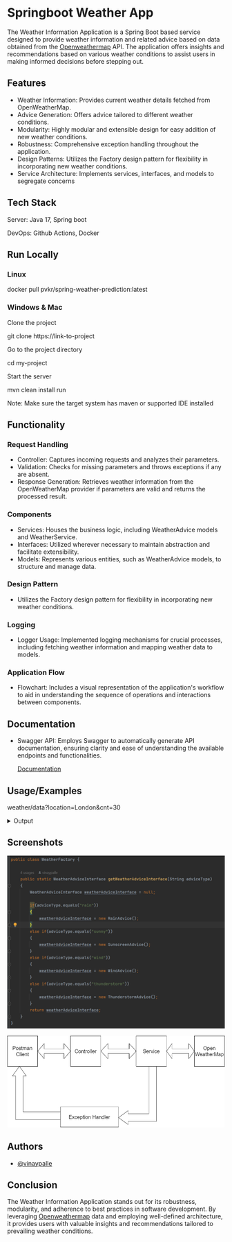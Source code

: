 # Springboot Weather App
The Weather Information Application is a Spring Boot based service designed to provide weather information and related advice based on data obtained from the [Openweathermap](https://openweathermap.org) API. The application offers insights and recommendations based on various weather conditions to assist users in making informed decisions before stepping out.




## Features

- Weather Information: Provides current weather details fetched from OpenWeatherMap.
- Advice Generation: Offers advice tailored to different weather conditions.
- Modularity: Highly modular and extensible design for easy addition of new weather conditions.
- Robustness: Comprehensive exception handling throughout the application.
- Design Patterns: Utilizes the Factory design pattern for flexibility in incorporating new weather conditions.
- Service Architecture: Implements services, interfaces, and models to segregate concerns


## Tech Stack

Server: Java 17, Spring boot

DevOps: Github Actions, Docker


## Run Locally

### Linux

docker pull pvkr/spring-weather-prediction:latest
### Windows & Mac

Clone the project

git clone https://link-to-project

Go to the project directory

cd my-project

Start the server

mvn clean install run

Note: Make sure the target system has maven or supported IDE installed
## Functionality

### Request Handling

- Controller: Captures incoming requests and analyzes their parameters.
- Validation: Checks for missing parameters and throws exceptions if any are absent.
- Response Generation: Retrieves weather information from the OpenWeatherMap provider if parameters are valid and returns the processed result.

### Components

- Services: Houses the business logic, including WeatherAdvice models and WeatherService.
- Interfaces: Utilized wherever necessary to maintain abstraction and facilitate extensibility.
- Models: Represents various entities, such as WeatherAdvice models, to structure and manage data.

### Design Pattern
- Utilizes the Factory design pattern for flexibility in incorporating new weather conditions.
### Logging

- Logger Usage: Implemented logging mechanisms for crucial processes, including fetching weather information and mapping weather data to models.


### Application Flow

- Flowchart: Includes a visual representation of the application's workflow to aid in understanding the sequence of operations and interactions between components.
## Documentation

- Swagger API: Employs Swagger to automatically generate API documentation, ensuring clarity and ease of understanding the available endpoints and functionalities.

  [Documentation](/assets/api-documentation.pdf)
## Usage/Examples
weather/data?location=London&cnt=30

<details><summary>Output</summary><p>

{
"status": 200,
"data": [
{
"minTemp": 277.52,
"maxTemp": 279.16,
"weatherAdvice": [
{
"info": "Carry an umbrella",
"time": "00:00:00"
},
{
"info": "It's too windy, watch out!",
"time": "00:00:00"
},
{
"info": "It's too windy, watch out!",
"time": "03:00:00"
},
{
"info": "Carry an umbrella",
"time": "06:00:00"
},
{
"info": "It's too windy, watch out!",
"time": "06:00:00"
},
{
"info": "Carry an umbrella",
"time": "09:00:00"
},
{
"info": "It's too windy, watch out!",
"time": "09:00:00"
},
{
"info": "Carry an umbrella",
"time": "12:00:00"
},
{
"info": "It's too windy, watch out!",
"time": "12:00:00"
},
{
"info": "Carry an umbrella",
"time": "15:00:00"
},
{
"info": "It's too windy, watch out!",
"time": "15:00:00"
},
{
"info": "It's too windy, watch out!",
"time": "18:00:00"
},
{
"info": "It's too windy, watch out!",
"time": "21:00:00"
}
],
"date": "2023-12-05"
},
{
"minTemp": 275.79,
"maxTemp": 278.18,
"weatherAdvice": [
{
"info": "It's too windy, watch out!",
"time": "00:00:00"
},
{
"info": "It's too windy, watch out!",
"time": "03:00:00"
},
{
"info": "It's too windy, watch out!",
"time": "06:00:00"
},
{
"info": "It's too windy, watch out!",
"time": "09:00:00"
},
{
"info": "It's too windy, watch out!",
"time": "12:00:00"
},
{
"info": "It's too windy, watch out!",
"time": "15:00:00"
},
{
"info": "It's too windy, watch out!",
"time": "18:00:00"
},
{
"info": "It's too windy, watch out!",
"time": "21:00:00"
}
],
"date": "2023-12-06"
},
{
"minTemp": 279.2,
"maxTemp": 279.88,
"weatherAdvice": [
{
"info": "It's too windy, watch out!",
"time": "00:00:00"
},
{
"info": "It's too windy, watch out!",
"time": "03:00:00"
},
{
"info": "Carry an umbrella",
"time": "06:00:00"
},
{
"info": "It's too windy, watch out!",
"time": "06:00:00"
},
{
"info": "It's too windy, watch out!",
"time": "09:00:00"
},
{
"info": "Carry an umbrella",
"time": "12:00:00"
},
{
"info": "It's too windy, watch out!",
"time": "12:00:00"
},
{
"info": "Carry an umbrella",
"time": "15:00:00"
},
{
"info": "It's too windy, watch out!",
"time": "15:00:00"
}
],
"date": "2023-12-07"
}
]
}
</p>
</details>

## Screenshots

![Factory Design Pattern](/assets/factory-design-pattern.png?raw=true "Factory Design Pattern")

![Flowchart](/assets/spring-boot-weather-app.drawio.png?raw=true "Flowchart")


## Authors

- [@vinaypalle](https://github.com/vinaypalle)


## Conclusion

The Weather Information Application stands out for its robustness, modularity, and adherence to best practices in software development. By leveraging [Openweathermap](https://openweathermap.org) data and employing well-defined architecture, it provides users with valuable insights and recommendations tailored to prevailing weather conditions.